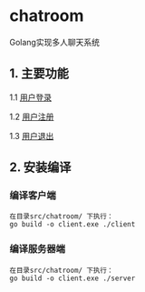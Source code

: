 # chatroom
Golang实现多人聊天系统

## 1. 主要功能

 1.1 [用户登录](login.md)

 1.2 [用户注册](register.md)

 1.3 [用户退出](exit.md)

## 2. 安装编译
### 编译客户端
    在目录src/chatroom/ 下执行：
    go build -o client.exe ./client 
### 编译服务器端
    在目录src/chatroom/ 下执行：
    go build -o client.exe ./server